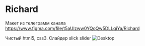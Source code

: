 # Richard
Макет из телеграмм канала  https://www.figma.com/file/t5aUlzww0YQoQw5DLLqiYa/Richard

Чистый html5, css3.
Слайдер slick slider
![Desktop](https://user-images.githubusercontent.com/46603041/174390306-c1bfc3e4-a3a5-4cee-a4bb-df227858ad58.png)
